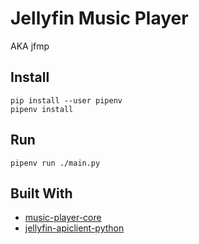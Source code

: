 # Jellyfin Music Player

AKA jfmp

## Install

    pip install --user pipenv
    pipenv install

## Run

    pipenv run ./main.py

##  Built With

-   [music-player-core](https://github.com/albertz/music-player-core)
-   [jellyfin-apiclient-python](https://github.com/iwalton3/jellyfin-apiclient-python)
